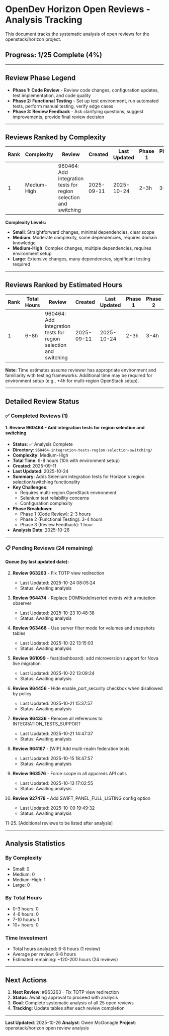 # OpenDev Horizon Open Reviews - Analysis Tracking

This document tracks the systematic analysis of open reviews for the openstack/horizon project.

## Progress: 1/25 Complete (4%)

---

## Review Phase Legend

- **Phase 1: Code Review** - Review code changes, configuration updates, test implementation, and code quality
- **Phase 2: Functional Testing** - Set up test environment, run automated tests, perform manual testing, verify edge cases
- **Phase 3: Review Feedback** - Ask clarifying questions, suggest improvements, provide final review decision

---

## Reviews Ranked by Complexity

| Rank | Complexity | Review | Created | Last Updated | Phase 1 | Phase 2 | Phase 3 | Total | Link |
|------|------------|--------|---------|--------------|---------|---------|---------|-------|------|
| 1 | Medium-High | 960464: Add integration tests for region selection and switching | 2025-09-11 | 2025-10-24 | 2-3h | 3-4h | 1h | 6-8h | [README](960464-integration-tests-region-selection-switching/README.md) |

**Complexity Levels:**
- **Small**: Straightforward changes, minimal dependencies, clear scope
- **Medium**: Moderate complexity, some dependencies, requires domain knowledge
- **Medium-High**: Complex changes, multiple dependencies, requires environment setup
- **Large**: Extensive changes, many dependencies, significant testing required

---

## Reviews Ranked by Estimated Hours

| Rank | Total Hours | Review | Created | Last Updated | Phase 1 | Phase 2 | Phase 3 | Complexity | Link |
|------|-------------|--------|---------|--------------|---------|---------|---------|------------|------|
| 1 | 6-8h | 960464: Add integration tests for region selection and switching | 2025-09-11 | 2025-10-24 | 2-3h | 3-4h | 1h | Medium-High | [README](960464-integration-tests-region-selection-switching/README.md) |

**Note**: Time estimates assume reviewer has appropriate environment and familiarity with testing frameworks. Additional time may be required for environment setup (e.g., +4h for multi-region OpenStack setup).

---

## Detailed Review Status

### ✅ Completed Reviews (1)

#### 1. Review 960464 - Add integration tests for region selection and switching
- **Status**: ✅ Analysis Complete
- **Directory**: `960464-integration-tests-region-selection-switching/`
- **Complexity**: Medium-High
- **Total Time**: 6-8 hours (10h with environment setup)
- **Created**: 2025-09-11
- **Last Updated**: 2025-10-24
- **Summary**: Adds Selenium integration tests for Horizon's region selection/switching functionality
- **Key Challenges**: 
  - Requires multi-region OpenStack environment
  - Selenium test reliability concerns
  - Configuration complexity
- **Phase Breakdown**:
  - Phase 1 (Code Review): 2-3 hours
  - Phase 2 (Functional Testing): 3-4 hours
  - Phase 3 (Review Feedback): 1 hour
- **Analysis Date**: 2025-10-26

---

### 📋 Pending Reviews (24 remaining)

#### Queue (by last updated date):

2. **Review 963263** - Fix TOTP view redirection
   - Last Updated: 2025-10-24 08:05:24
   - Status: Awaiting analysis
   
3. **Review 964474** - Replace DOMNodeInserted events with a mutation observer
   - Last Updated: 2025-10-23 10:48:38
   - Status: Awaiting analysis
   
4. **Review 963468** - Use server filter mode for volumes and snapshots tables
   - Last Updated: 2025-10-22 13:15:03
   - Status: Awaiting analysis
   
5. **Review 961099** - feat(dashboard): add microversion support for Nova live migration
   - Last Updated: 2025-10-22 13:09:24
   - Status: Awaiting analysis
   
6. **Review 964456** - Hide enable_port_security checkbox when disallowed by policy
   - Last Updated: 2025-10-21 15:37:57
   - Status: Awaiting analysis
   
7. **Review 964336** - Remove all references to INTEGRATION_TESTS_SUPPORT
   - Last Updated: 2025-10-21 14:47:37
   - Status: Awaiting analysis
   
8. **Review 964167** - [WIP] Add multi-realm federation tests
   - Last Updated: 2025-10-15 18:47:57
   - Status: Awaiting analysis
   
9. **Review 963576** - Force scope in all appcreds API calls
   - Last Updated: 2025-10-13 17:02:55
   - Status: Awaiting analysis
   
10. **Review 927478** - Add SWIFT_PANEL_FULL_LISTING config option
    - Last Updated: 2025-10-09 19:49:32
    - Status: Awaiting analysis

11-25. [Additional reviews to be listed after analysis]

---

## Analysis Statistics

### By Complexity
- Small: 0
- Medium: 0
- Medium-High: 1
- Large: 0

### By Total Hours
- 0-3 hours: 0
- 4-6 hours: 0
- 7-10 hours: 1
- 10+ hours: 0

### Time Investment
- Total hours analyzed: 6-8 hours (1 review)
- Average per review: 6-8 hours
- Estimated remaining: ~120-200 hours (24 reviews)

---

## Next Actions

1. **Next Review**: #963263 - Fix TOTP view redirection
2. **Status**: Awaiting approval to proceed with analysis
3. **Goal**: Complete systematic analysis of all 25 open reviews
4. **Tracking**: Update tables after each review completion

---

**Last Updated**: 2025-10-26
**Analyst**: Owen McGonagle
**Project**: openstack/horizon open review analysis
